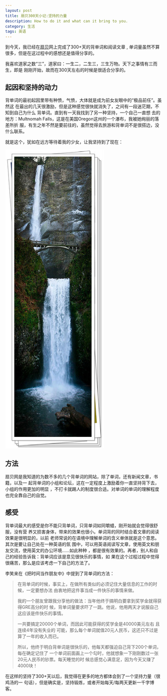 ```yaml
---
layout: post
title: 扇贝300天小记:坚持的力量
description: How to do it and what can it bring to you.
category: 生活
tags: 英语
---
```


到今天，我已经在[扇贝](http://www.shanbay.com)网上完成了300+天的背单词和阅读文章
, 单词量虽然不算很多，但是在这过程中的感想还是值得分享的。
<!--more-->

我喜欢道家之数“三”，道家曰：一生二，二生三，三生万物。天下之事情有三而生，即是
刚刚开始，故而在300天左右的时候是很适合分享的。

## **起因和坚持的动力**

背单词的最初起因里带有种愤，气愤，大体就是成为前女友眼中的“极品前任”。虽然这
在最出的几天很激励，但是这种感觉很快就消失了，之间有一段迷茫期，不知到自己为什么
背单词。直到有一天我找到了另一种坚持，一个自己一直想
去的地方：Multnomah Falls，这是在美国Oregon这州的一个瀑布，我被她绚丽的落差所折
服，有生之年不然是要前往的，虽然觉得去旅游和背单词不是很搭边，没什么联系。

就是这个，犹如在远方等待着我的少女，让我坚持到了现在：

<img src="/media/files/2014/Jun/06-multnomahfalls.jpg"></img>

## **方法**

扇贝网是我知道的为数不多的几个背单词的网站，除了单词，还有新闻文章，书籍，以及一
起背单词的小组和论坛，这在一定程度上激励着你一直坚持背下去，小组的作用更加的明显
，不打卡就踢人的制度很合适。对单词的单词的理解程度也完全靠自己的自觉。

## **感受**

背单词最大的感受是你不能只背单词，只背单词如同嚼蜡，刚开始就会觉得很舒服，没有营
养又损害身体，带来的效果也很小。单词背的同时结合着文章的阅读效果是很明显的，以前
老师常说的在语境中理解单词的含义单体就是这个意思。其次是要让自己处在一种英语的氛
围中，可以用英语阅读写文章，使用英文和朋友交流，使用英文的办公环境......如此种种
，都是很有效果的。再者，别人和自己的经验告诉我：背单词应该是意见很快乐的事情，如
果在这个过程过程中觉得很痛苦，那么是应该考虑一下自己的方法了。

李笑来在《把时间当作朋友中》中提到了背单词的方法：

> 在背单词的时候，事实上，在做所有类似的必须记住大量信息的工作的时候，一定要想办法
> 由衷地把这件事当成一件快乐的事情来做。
>
> 我的一个朋友曾跟我分享他的做法：当年他终于搞明白要拿到奖学金就得获得GRE高分的时
> 候，背单词量要求吓了一跳。他说，他用两天才说服自己这应该是件快乐的事情。
>
> 一共要搞定20000个单词，而因此可能获得的奖学金是40000美元左右 且连续4年没有失业的
> 可能，那么每个单词就值20元人民币，这还只不过是算了一年的收入而已。
> 
> 所以，他终于明白背单词是很快乐的，他每天都强迫自己背下200个单词，每在确定记住了
> 一个单词前面画上一个勾时，他就想象一下刚刚数过一张20元人民币的钞票。每天睡觉的时
> 候总感觉心满意足，因为今天又赚了4000块！

在这样的坚持了300+天以后，我觉得在更多的地方都体会到了一个坚持力量（很鸡汤的一
句话），但是确实是，坚持锻炼，或者开始每天/每两天更新一千字博客。
